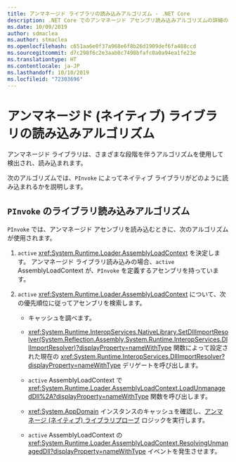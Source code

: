 ```yaml
---
title: アンマネージド ライブラリの読み込みアルゴリズム - .NET Core
description: .NET Core でのアンマネージド アセンブリ読み込みアルゴリズムの詳細の説明
ms.date: 10/09/2019
author: sdmaclea
ms.author: stmaclea
ms.openlocfilehash: c651aa6e0f37a968e6f8b26d1909def6fa488ccd
ms.sourcegitcommit: d7c298f6c2e3aab0c7498bfafc0a0a94ea1fe23e
ms.translationtype: HT
ms.contentlocale: ja-JP
ms.lasthandoff: 10/10/2019
ms.locfileid: "72303696"
---
```

# <a name="unmanaged-native-library-loading-algorithm"></a>アンマネージド (ネイティブ) ライブラリの読み込みアルゴリズム

アンマネージド ライブラリは、さまざまな段階を伴うアルゴリズムを使用して検出され、読み込まれます。

次のアルゴリズムでは、`PInvoke` によってネイティブ ライブラリがどのように読み込まれるかを説明します。

## <a name="pinvoke-load-library-algorithm"></a>`PInvoke` のライブラリ読み込みアルゴリズム

`PInvoke` では、アンマネージド アセンブリを読み込むときに、次のアルゴリズムが使用されます。

1. `active` <xref:System.Runtime.Loader.AssemblyLoadContext> を決定します。 アンマネージド ライブラリ読み込みの場合、`active` AssemblyLoadContext が、`PInvoke` を定義するアセンブリを持っています。

2. `active` <xref:System.Runtime.Loader.AssemblyLoadContext> について、次の優先順位に従ってアセンブリを検索します。
    * キャッシュを調べます。

    * <xref:System.Runtime.InteropServices.NativeLibrary.SetDllImportResolver(System.Reflection.Assembly,System.Runtime.InteropServices.DllImportResolver)?displayProperty=nameWithType> 関数によって設定された現在の <xref:System.Runtime.InteropServices.DllImportResolver?displayProperty=nameWithType> デリゲートを呼び出します。

    * `active` AssemblyLoadContext で <xref:System.Runtime.Loader.AssemblyLoadContext.LoadUnmanagedDll%2A?displayProperty=nameWithType> 関数を呼び出します。

    * <xref:System.AppDomain> インスタンスのキャッシュを確認し、[アンマネージ (ネイティブ) ライブラリプローブ](default-probing.md#unmanaged-native-library-probing) ロジックを実行します。

    * `active` AssemblyLoadContext の <xref:System.Runtime.Loader.AssemblyLoadContext.ResolvingUnmanagedDll?displayProperty=nameWithType> イベントを発生させます。
